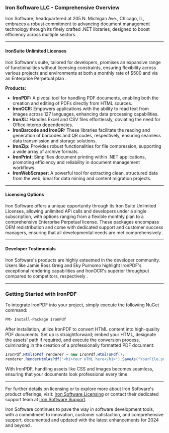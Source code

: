 ### Iron Software LLC - Comprehensive Overview

Iron Software, headquartered at 205 N. Michigan Ave., Chicago, IL, embraces a robust commitment to advancing document management technology through its finely crafted .NET libraries, designed to boost efficiency across multiple sectors.

---

#### **IronSuite Unlimited Licenses**

Iron Software's suite, tailored for developers, promises an expansive range of functionalities without licensing constraints, ensuring flexibility across various projects and environments at both a monthly rate of $500 and via an Enterprise Perpetual plan .

**Products:**
- **IronPDF:** A pivotal tool for handling PDF documents, enabling both the creation and editing of PDFs directly from HTML sources.
- **IronOCR:** Empowers applications with the ability to read text from images across 127 languages, enhancing data processing capabilities.
- **IronXL:** Handles Excel and CSV files effortlessly, obviating the need for Office interop dependencies.
- **IronBarcode and IronQR:** These libraries facilitate the reading and generation of barcodes and QR codes, respectively, ensuring seamless data transmission and storage solutions.
- **IronZip:** Provides robust functionalities for file compression, supporting a wide array of archive formats.
- **IronPrint:** Simplifies document printing within .NET applications, promoting efficiency and reliability in document management workflows.
- **IronWebScraper:** A powerful tool for extracting clean, structured data from the web, ideal for data mining and content migration projects.

---

#### **Licensing Options**

Iron Software offers a unique opportunity through its Iron Suite Unlimited Licenses, allowing unlimited API calls and developers under a single subscription, with options ranging from a flexible monthly plan to a comprehensive Enterprise Perpetual license. These packages encompass OEM redistribution and come with dedicated support and customer success managers, ensuring that all developmental needs are met comprehensively .

---

#### **Developer Testimonials**

Iron Software's products are highly esteemed in the developer community. Users like Jamie Ross Greig and Eky Purnomo highlight IronPDF's exceptional rendering capabilities and IronOCR's superior throughput compared to competitors, respectively .

---

### **Getting Started with IronPDF**

To integrate IronPDF into your project, simply execute the following NuGet command:
```bash
PM> Install-Package IronPdf
```

After installation, utilize IronPDF to convert HTML content into high-quality PDF documents. Set up is straightforward; embed your HTML, designate the assets' path if required, and execute the conversion process, culminating in the creation of a professionally formatted PDF document:

```csharp
IronPdf.HtmlToPdf renderer = new IronPdf.HtmlToPdf();
renderer.RenderHtmlAsPdf("<h1>Your HTML here</h1>").SaveAs("YourFile.pdf");
```

With IronPDF, handling assets like CSS and images becomes seamless, ensuring that your documents look professional every time.

---

For further details on licensing or to explore more about Iron Software's product offerings, visit: [Iron Software Licensing](https://ironsoftware.com/csharp/ironpdf/licensing) or contact their dedicated support team at [Iron Software Support](mailto:support@ironsoftware.com).

Iron Software continues to pave the way in software development tools, with a commitment to innovation, customer satisfaction, and comprehensive support, documented and updated with the latest enhancements for 2024 and beyond .